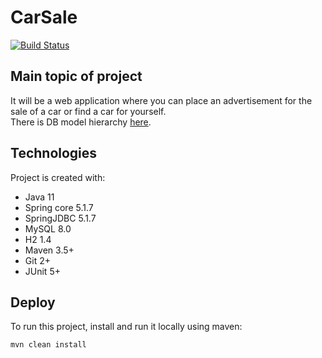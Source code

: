 # CarSale
[![Build Status](https://travis-ci.com/java-fat-unicorn-team/CarSale.svg?branch=dev)](https://travis-ci.com/java-fat-unicorn-team/CarSale)
## Main topic of project
It will be a web application where you can place an advertisement for the sale of a car or find a car for yourself.\
There is DB model hierarchy [here](https://github.com/java-fat-unicorn-team/CarSale/blob/dev/docs/diagram.png).

## Technologies
Project is created with:
* Java 11
* Spring core 5.1.7
* SpringJDBC 5.1.7
* MySQL 8.0
* H2 1.4
* Maven 3.5+
* Git 2+
* JUnit 5+
	
## Deploy
To run this project, install and run it locally using maven:

```
mvn clean install
```